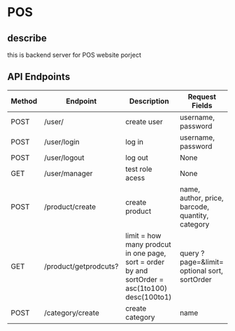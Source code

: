 # POS

## describe
this is backend server for POS website porject

## API Endpoints
Method | Endpoint | Description | Request Fields
---- | ---- | ---- | ---- |
POST | /user/ | create user | username, password |
POST | /user/login | log in | username, password |
POST | /user/logout | log out | None |
GET | /user/manager | test role acess | None |
POST | /product/create | create product | name, author, price, barcode, quantity, category |
GET | /product/getprodcuts? | limit = how many prodcut in one page, sort = order by and sortOrder = asc(1to100) desc(100to1)  | query ?page=<number>&limit=<number> optional sort, sortOrder |
POST | /category/create | create category | name |